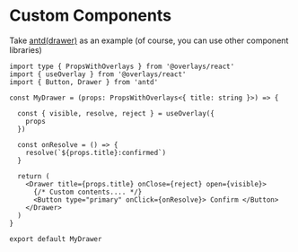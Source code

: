 #  Custom Components

Take [antd(drawer)](https://ant.design/components/drawer-cn) as an example (of course, you can use other component libraries)

```tsx
import type { PropsWithOverlays } from '@overlays/react'
import { useOverlay } from '@overlays/react'
import { Button, Drawer } from 'antd'

const MyDrawer = (props: PropsWithOverlays<{ title: string }>) => {

  const { visible, resolve, reject } = useOverlay({
    props
  })

  const onResolve = () => {
    resolve(`${props.title}:confirmed`)
  }

  return (
    <Drawer title={props.title} onClose={reject} open={visible}>
      {/* Custom contents.... */}
      <Button type="primary" onClick={onResolve}> Confirm </Button>
    </Drawer>
  )
}

export default MyDrawer
```